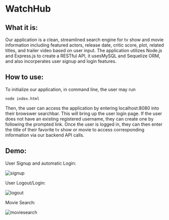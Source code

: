 # WatchHub #

## What it is: ##

Our application is a clean, streamlined search engine for tv show and movie information including featured actors, release date, critic score, plot, related titles, and trailer video based on user input.
The application utilizes Node.js and Express.js to create a RESTful API, it usesMySQL and Sequelize ORM, and also incorperates user signup and login features.

## How to use: ##

To initialize our application, in command line, the user may run

```
node index.html
```

Then, the user can access the application by entering localhost:8080 into their browswer searchbar. This will bring up the user login page. If the user does not have an existing registered username, they can create one by following the prompted link. Once the user is logged in, they can then enter the title of their favorite tv show or movie to access corresponding information via our backend API calls.

## Demo: ##

User Signup and automatic Login:

![signup](https://user-images.githubusercontent.com/48900910/122814410-23144d00-d2a2-11eb-885c-7cbc82cef811.gif)

User Logout/Login:

![logout](https://user-images.githubusercontent.com/48900910/122814445-2f000f00-d2a2-11eb-95c3-37b2d4a58b74.gif)

Movie Search:

![moviesearch](https://user-images.githubusercontent.com/48900910/122814465-37584a00-d2a2-11eb-9264-b6ee4682c53e.gif)
